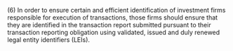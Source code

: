 (6) In order to ensure certain and efficient identification of investment firms responsible for execution of transactions, those firms should ensure that they are identified in the transaction report submitted pursuant to their transaction reporting obligation using validated, issued and duly renewed legal entity identifiers (LEIs).